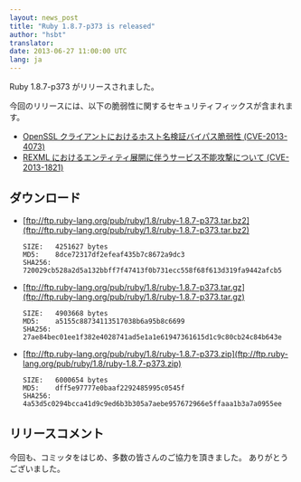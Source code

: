 ```yaml
---
layout: news_post
title: "Ruby 1.8.7-p373 is released"
author: "hsbt"
translator:
date: 2013-06-27 11:00:00 UTC
lang: ja
---
```


Ruby 1.8.7-p373 がリリースされました。

今回のリリースには、以下の脆弱性に関するセキュリティフィックスが含まれます。

 * [OpenSSL クライアントにおけるホスト名検証バイパス脆弱性 (CVE-2013-4073)](/ja/news/2013/06/27/hostname-check-bypassing-vulnerability-in-openssl-client-cve-2013-4073/)
 * [REXML におけるエンティティ展開に伴うサービス不能攻撃について (CVE-2013-1821)](/ja/news/2013/02/22/rexml-dos-2013-02-22/)

## ダウンロード

* [ftp://ftp.ruby-lang.org/pub/ruby/1.8/ruby-1.8.7-p373.tar.bz2](ftp://ftp.ruby-lang.org/pub/ruby/1.8/ruby-1.8.7-p373.tar.bz2)

      SIZE:   4251627 bytes
      MD5:    8dce72317df2efeaf435b7c8672a9dc3
      SHA256: 720029cb528a2d5a132bbff7f47413f0b731ecc558f68f613d319fa9442afcb5

* [ftp://ftp.ruby-lang.org/pub/ruby/1.8/ruby-1.8.7-p373.tar.gz](ftp://ftp.ruby-lang.org/pub/ruby/1.8/ruby-1.8.7-p373.tar.gz)

      SIZE:   4903668 bytes
      MD5:    a5155c88734113517038b6a95b8c6699
      SHA256: 27ae84bec01ee1f382e4028741ad5e1a1e61947361615d1c9c80cb24c84b643e

* [ftp://ftp.ruby-lang.org/pub/ruby/1.8/ruby-1.8.7-p373.zip](ftp://ftp.ruby-lang.org/pub/ruby/1.8/ruby-1.8.7-p373.zip)

      SIZE:   6000654 bytes
      MD5:    dff5e97777e0baaf2292485995c0545f
      SHA256: 4a53d5c0294bcca41d9c9ed6b3b305a7aebe957672966e5ffaaa1b3a7a0955ee

## リリースコメント

今回も、コミッタをはじめ、多数の皆さんのご協力を頂きました。
ありがとうございました。
